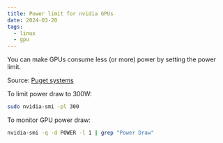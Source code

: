 ```yaml
---
title: Power limit for nvidia GPUs
date: 2024-03-20
tags:
  - linux
  - gpu
---
```


You can make GPUs consume less (or more) power by setting the power limit.

Source: [Puget systems](https://www.pugetsystems.com/labs/hpc/quad-rtx3090-gpu-power-limiting-with-systemd-and-nvidia-smi-1983/)

To limit power draw to 300W:
```bash
sudo nvidia-smi -pl 300
```

To monitor GPU power draw:
```bash
nvidia-smi -q -d POWER -l 1 | grep "Power Draw"
```
